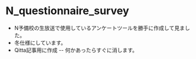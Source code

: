# N_questionnaire_survey
- N予備校の生放送で使用しているアンケートツールを勝手に作成して見ました。
- 冬仕様にしています。
- Qitta記事用に作成
-- 何かあったらすぐに消します。
